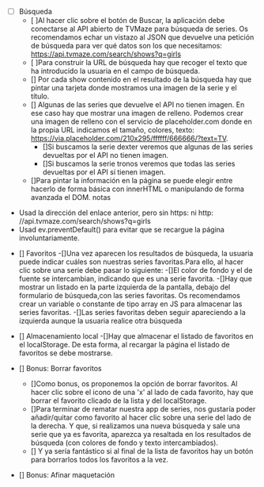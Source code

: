 - [ ] Búsqueda
  - [ ]Al hacer clic sobre el botón de Buscar, la aplicación debe conectarse al API abierto de TVMaze para búsqueda de series. Os recomendamos echar un vistazo al JSON que devuelve una petición de búsqueda para ver qué datos son los que necesitamos: https://api.tvmaze.com/search/shows?q=girls
  - [ ]Para construir la URL de búsqueda hay que recoger el texto que ha introducido la usuaria en el campo de búsqueda.
  - [] Por cada show contenido en el resultado de la búsqueda hay que pintar una tarjeta donde mostramos una imagen de la serie y el título.
  - [] Algunas de las series que devuelve el API no tienen imagen. En ese caso hay que mostrar una imagen de relleno. Podemos crear una imagen de relleno con el servicio de placeholder.com donde en la propia URL indicamos el tamaño, colores, texto: https://via.placeholder.com/210x295/ffffff/666666/?text=TV.
    - []Si buscamos la serie dexter veremos que algunas de las series devueltas por el API no tienen imagen.
    - []Si buscamos la serie tronos veremos que todas las series devueltas por el API sí tienen imagen.
  - []Para pintar la información en la página se puede elegir entre hacerlo de forma básica con innerHTML o manipulando de forma avanzada el DOM.
    notas

* Usad la dirección del enlace anterior, pero sin https: ni http:
  //api.tvmaze.com/search/shows?q=girls
* Usad ev.preventDefault() para evitar que se recargue la página involuntariamente.

- [] Favoritos
  -[]Una vez aparecen los resultados de búsqueda, la usuaria puede indicar cuáles son nuestras series favoritas.Para ello, al hacer clic sobre una serie debe pasar lo siguiente:
  -[]El color de fondo y el de fuente se intercambian, indicando que es una serie favorita.
  -[]Hay que mostrar un listado en la parte izquierda de la pantalla, debajo del formulario de búsqueda,con las series favoritas. Os recomendamos crear un variable o constante de tipo array en JS para almacenar las series favoritas.
  -[]Las series favoritas deben seguir apareciendo a la izquierda aunque la usuaria realice otra búsqueda

- [] Almacenamiento local
  -[]Hay que almacenar el listado de favoritos en el localStorage. De esta forma, al recargar la página el listado de favoritos se debe mostrarse.
- [] Bonus: Borrar favoritos
  - []Como bonus, os proponemos la opción de borrar favoritos. Al hacer clic sobre el icono de una 'x' al lado de cada favorito, hay que borrar el favorito clicado de la lista y del localStorage.
  - []Para terminar de rematar nuestra app de series, nos gustaría poder añadir/quitar como favorito al hacer clic sobre una serie del lado de la derecha. Y que, si realizamos una nueva búsqueda y sale una serie que ya es favorita, aparezca ya resaltada en los resultados de búsqueda (con colores de fondo y texto intercambiados).
  - [] Y ya sería fantástico si al final de la lista de favoritos hay un botón para borrarlos todos los favoritos a la vez.
- [] Bonus: Afinar maquetación
